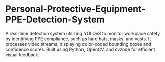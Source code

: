 # Personal-Protective-Equipment-PPE-Detection-System
A real-time detection system utilizing YOLOv8 to monitor workplace safety by identifying PPE compliance, such as hard hats, masks, and vests. It processes video streams, displaying color-coded bounding boxes and confidence scores. Built using Python, OpenCV, and cvzone for efficient visual feedback.
